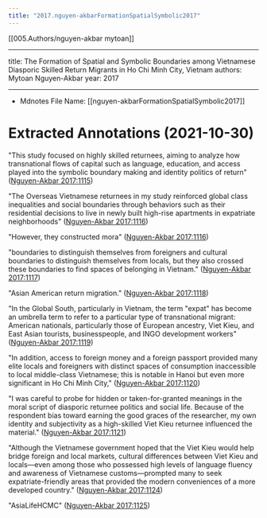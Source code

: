 ```yaml
---
title: "2017.nguyen-akbarFormationSpatialSymbolic2017"
---
```

[[005.Authors/nguyen-akbar mytoan]]

---
title: The Formation of Spatial and Symbolic Boundaries among Vietnamese Diasporic Skilled Return Migrants in Ho Chi Minh City, Vietnam
authors: Mytoan Nguyen-Akbar
year: 2017

---

* Mdnotes File Name: [[nguyen-akbarFormationSpatialSymbolic2017]]

# Extracted Annotations (2021-10-30)

 "This study focused on highly skilled returnees, aiming to analyze how transnational flows of capital such as language, education, and access played into the symbolic boundary making and identity politics of return" ([Nguyen-Akbar 2017:1115](zotero://open-pdf/library/items/RSNHQKKW?page=1))

 "The Overseas Vietnamese returnees in my study reinforced global class inequalities and social boundaries through behaviors such as their residential decisions to live in newly built high-rise apartments in expatriate neighborhoods" ([Nguyen-Akbar 2017:1116](zotero://open-pdf/library/items/RSNHQKKW?page=2))

 "However, they constructed mora" ([Nguyen-Akbar 2017:1116](zotero://open-pdf/library/items/RSNHQKKW?page=2))

 "boundaries to distinguish themselves from foreigners and cultural boundaries to distinguish themselves from locals, but they also crossed these boundaries to find spaces of belonging in Vietnam." ([Nguyen-Akbar 2017:1117](zotero://open-pdf/library/items/RSNHQKKW?page=3))

 "Asian American return migration." ([Nguyen-Akbar 2017:1118](zotero://open-pdf/library/items/RSNHQKKW?page=4))

 "In the Global South, particularly in Vietnam, the term "expat" has become an umbrella term to refer to a particular type of transnational migrant: American nationals, particularly those of European ancestry, Viet Kieu, and East Asian tourists, businesspeople, and INGO development workers" ([Nguyen-Akbar 2017:1119](zotero://open-pdf/library/items/RSNHQKKW?page=5))

 "In addition, access to foreign money and a foreign passport provided many elite locals and foreigners with distinct spaces of consumption inaccessible to local middle-class Vietnamese; this is notable in Hanoi but even more significant in Ho Chi Minh City," ([Nguyen-Akbar 2017:1120](zotero://open-pdf/library/items/RSNHQKKW?page=6))

 "I was careful to probe for hidden or taken-for-granted meanings in the moral script of diasporic returnee politics and social life. Because of the respondent bias toward earning the good graces of the researcher, my own identity and subjectivity as a high-skilled Viet Kieu returnee influenced the material." ([Nguyen-Akbar 2017:1121](zotero://open-pdf/library/items/RSNHQKKW?page=7))

 "Although the Vietnamese government hoped that the Viet Kieu would help bridge foreign and local markets, cultural differences between Viet Kieu and locals—even among those who possessed high levels of language fluency and awareness of Vietnamese customs—prompted many to seek expatriate-friendly areas that provided the modern conveniences of a more developed country." ([Nguyen-Akbar 2017:1124](zotero://open-pdf/library/items/RSNHQKKW?page=10))

 "AsiaLifeHCMC" ([Nguyen-Akbar 2017:1125](zotero://open-pdf/library/items/RSNHQKKW?page=11))

